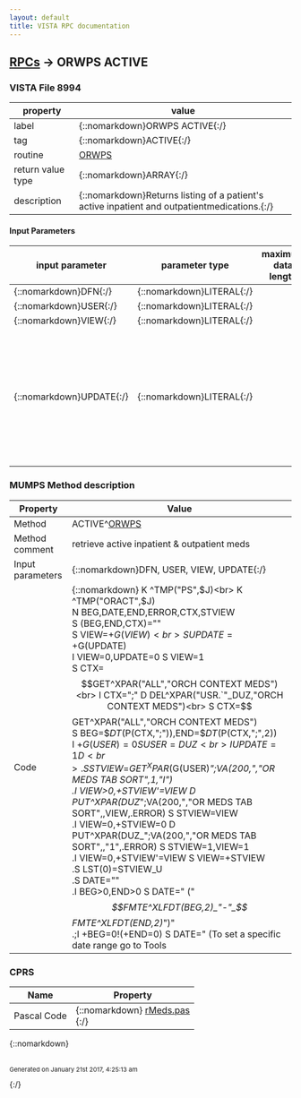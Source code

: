 ```yaml
---
layout: default
title: VISTA RPC documentation
---
```




## [RPCs](TableOfContent.md) &#8594; ORWPS ACTIVE 



### VISTA File 8994 


 property | value 
--- | --- 
 label | {::nomarkdown}ORWPS ACTIVE{:/}
 tag | {::nomarkdown}ACTIVE{:/}
 routine | [ORWPS](http://code.osehra.org/dox/Routine_ORWPS_source.html)
 return value type | {::nomarkdown}ARRAY{:/}
 description | {::nomarkdown}Returns listing of a patient's active inpatient and outpatientmedications.{:/}

#### Input Parameters

| input parameter | parameter type | maximum data length | required | description | 
| --- | --- | --- | --- | --- | 
| {::nomarkdown}DFN{:/} | {::nomarkdown}LITERAL{:/} |  | {::nomarkdown}true{:/} |  | 
| {::nomarkdown}USER{:/} | {::nomarkdown}LITERAL{:/} |  | {::nomarkdown}true{:/} |  | 
| {::nomarkdown}VIEW{:/} | {::nomarkdown}LITERAL{:/} |  | {::nomarkdown}true{:/} |  | 
| {::nomarkdown}UPDATE{:/} | {::nomarkdown}LITERAL{:/} |  | {::nomarkdown}true{:/} | {::nomarkdown}This parameter is use to determine if the parameter that stored the user view preference is updated. This should be set to 1 if called from CPRS and set to 0 if called from another application.{:/} | 


### MUMPS Method description

 Property | Value 
 --- | --- 
 Method | ACTIVE^[ORWPS](http://code.osehra.org/dox/Routine_ORWPS_source.html)
 Method comment | retrieve active inpatient & outpatient meds
 Input parameters | {::nomarkdown}DFN, USER, VIEW, UPDATE{:/}
 Code | {::nomarkdown}  K ^TMP("PS",$J)<br> K ^TMP("ORACT",$J)<br> N BEG,DATE,END,ERROR,CTX,STVIEW<br> S (BEG,END,CTX)=""<br> S VIEW=+$G(VIEW)<br> S UPDATE=+$G(UPDATE)<br> I VIEW=0,UPDATE=0 S VIEW=1<br> S CTX=$$GET^XPAR("ALL","ORCH CONTEXT MEDS")<br> I CTX=";" D DEL^XPAR("USR.`"_DUZ,"ORCH CONTEXT MEDS")<br> S CTX=$$GET^XPAR("ALL","ORCH CONTEXT MEDS")<br> S BEG=$$DT($P(CTX,";")),END=$$DT($P(CTX,";",2))<br> I +$G(USER)=0 S USER=DUZ<br> I UPDATE=1 D<br> .S STVIEW=$$GET^XPAR($G(USER)_";VA(200,","OR MEDS TAB SORT",1,"I")<br> .I VIEW>0,+STVIEW'=VIEW D PUT^XPAR(DUZ_";VA(200,","OR MEDS TAB SORT",,VIEW,.ERROR) S STVIEW=VIEW<br> .I VIEW=0,+STVIEW=0 D PUT^XPAR(DUZ_";VA(200,","OR MEDS TAB SORT",,"1",.ERROR) S STVIEW=1,VIEW=1<br> .I VIEW=0,+STVIEW'=VIEW S VIEW=+STVIEW<br> .S LST(0)=STVIEW_U<br> .S DATE=""<br> .I BEG>0,END>0 S DATE=" ("_$$FMTE^XLFDT(BEG,2)_"-"_$$FMTE^XLFDT(END,2)_")"<br> .;I +BEG=0!(+END=0) S DATE=" (To set a specific date range go to Tools|Options|Other Parameters)"<br> .S LST(0)=LST(0)_DATE<br> D OCL^PSOORRL(DFN,BEG,END,VIEW)<br> N ITMP,FIELDS,INSTRUCT,COMMENTS,REASON,NVSDT,TYPE,ILST,J S ILST=0<br> S ITMP="" F  S ITMP=$O(^TMP("PS",$J,ITMP)) Q:'ITMP  D<br> . K INSTRUCT,COMMENTS,REASON<br> . K ^TMP("ORACT",$J,"COMMENTS")<br> . S COMMENTS="^TMP(""ORACT"",$J,""COMMENTS"")"<br> . S (INSTRUCT,@COMMENTS)="",FIELDS=^TMP("PS",$J,ITMP,0)<br> . I +$P(FIELDS,"^",8),$D(^OR(100,+$P(FIELDS,"^",8),8,"C","XX")) D<br> . . S $P(^TMP("PS",$J,ITMP,0),"^",2)="*"_$P(^TMP("PS",$J,ITMP,0),"^",2) ;dan testing<br> . S TYPE=$S($P($P(FIELDS,U),";",2)="O":"OP",1:"UD")<br> . I $D(^TMP("PS",$J,ITMP,"CLINIC",0)) S TYPE="CP"<br> . N LOC,LOCEX S (LOC,LOCEX)=""<br> . I TYPE="CP" S LOC=$G(^TMP("PS",$J,ITMP,"CLINIC",0))<br> . S:LOC LOCEX=$P($G(^SC(+LOC,0)),U)_":"_+LOC ;IMO NEW<br> . I TYPE="OP",$P(FIELDS,";")["N" S TYPE="NV"          ;non-VA med<br> . I $O(^TMP("PS",$J,ITMP,"A",0))>0 S TYPE="IV"<br> . I $O(^TMP("PS",$J,ITMP,"B",0))>0 S TYPE="IV"<br> . I (TYPE="UD")!(TYPE="CP") D UDINST(.INSTRUCT,ITMP)<br> . I TYPE="OP" D OPINST(.INSTRUCT,ITMP)<br> . I TYPE="IV" D IVINST(.INSTRUCT,ITMP)<br> . I TYPE="NV" D NVINST(.INSTRUCT,ITMP),NVREASON(.REASON,.NVSDT,ITMP)<br> . I (TYPE="UD")!(TYPE="IV")!(TYPE="NV")!(TYPE="CP") D SETMULT(COMMENTS,ITMP,"SIO")<br> . M COMMENTS=@COMMENTS<br> . I $D(COMMENTS(1)) S COMMENTS(1)="\"_COMMENTS(1)<br> . S:TYPE="NV" $P(FIELDS,U,4)=$G(NVSDT)<br> . I LOC S LST($$NXT)="~CP:"_LOCEX_U_FIELDS<br> . E  S LST($$NXT)="~"_TYPE_U_FIELDS<br> . S J=0 F  S J=$O(INSTRUCT(J)) Q:'J  S LST($$NXT)=INSTRUCT(J)<br> . S J=0 F  S J=$O(COMMENTS(J)) Q:'J  S LST($$NXT)="t"_COMMENTS(J)<br> . S J=0 F  S J=$O(REASON(J)) Q:'J  S LST($$NXT)="t"_REASON(J)<br> K ^TMP("PS",$J)<br> K ^TMP("ORACT",$J){:/}


### CPRS

 Name | Property 
 --- | --- 
 Pascal Code | {::nomarkdown} <a href="https://github.com/OSEHRA/VistA/blob/master/Packages/Order%20Entry%20Results%20Reporting/CPRS/CPRS-Chart/rMeds.pas">rMeds.pas</a><br/>{:/}

{::nomarkdown} <br/><br/><p style="font-size: 11px">Generated on January 21st 2017, 4:25:13 am</p>{:/}